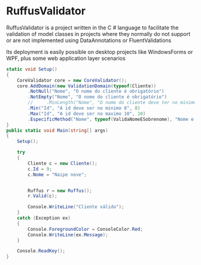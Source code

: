 # RuffusValidator
RuffusValidator is a project written in the C # language to facilitate the validation of model classes in projects where they normally do not support or are not implemented using DataAnnotations or FluentValidations

Its deployment is easily possible on desktop projects like WindowsForms or WPF, plus some web application layer scenarios

```C#
static void Setup()
{
    CoreValidator core = new CoreValidator();
    core.AddDomain(new ValidationDomain(typeof(Cliente))
        .NotNull("Nome", "O nome do cliente é obrigatório")
        .NotEmpty("Nome", "O nome do cliente é obrigatório")
        //     .MinLength("Nome", "O nome do cliente deve ter no minimo 5 caracteres", 5)
        .Min("Id", "A id deve ser no minimo 8", 8)
        .Max("Id", "A id deve ser no maximo 10", 10)
        .EspecificMethod("Nome", typeof(ValidaNomeESobrenome), "Nome e sobre nome é obrigatório"));
}
public static void Main(string[] args)
{
    Setup();

    try
    {
        Cliente c = new Cliente();
        c.Id = 9;
        c.Nome = "Naipe nove";


        Ruffus r = new Ruffus();
        r.Valid(c);

        Console.WriteLine("Cliente válido");
    }
    catch (Exception ex)
    {
        Console.ForegroundColor = ConsoleColor.Red;
        Console.WriteLine(ex.Message);
    }

    Console.ReadKey();
}
